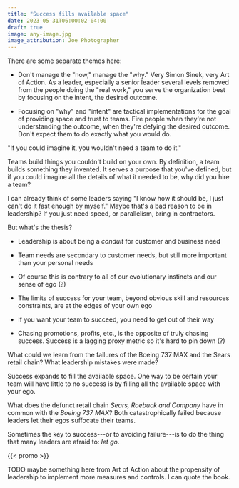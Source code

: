 ```yaml
---
title: "Success fills available space"
date: 2023-05-31T06:00:02-04:00
draft: true
image: any-image.jpg
image_attribution: Joe Photographer
---
```


There are some separate themes here:

* Don't manage the "how," manage the "why." Very Simon Sinek, very Art of
  Action. As a leader, especially a senior leader several levels removed from
  the people doing the "real work," you serve the organization best by focusing
  on the intent, the desired outcome.
  
* Focusing on "why" and "intent" are tactical implementations for the goal of
  providing space and trust to teams. Fire people when they're not understanding
  the outcome, when they're defying the desired outcome. Don't expect them to do
  exactly what you would do.

"If you could imagine it, you wouldn't need a team to do it."

Teams build things you couldn't build on your own. By definition, a team builds
something they invented. It serves a purpose that you've defined, but if you
could imagine all the details of what it needed to be, why did you hire a team?

I can already think of some leaders saying "I know how it should be, I just
can't do it fast enough by myself." Maybe that's a bad reason to be in
leadership? If you just need speed, or parallelism, bring in contractors.


But what's the thesis?




 * Leadership is about being a *conduit* for customer and business need

 * Team needs are secondary to customer needs, but still more important than
   your personal needs

 * Of course this is contrary to all of our evolutionary instincts and our sense
   of ego (?)

 * The limits of success for your team, beyond obvious skill and resources
   constraints, are at the edges of your own ego

 * If you want your team to succeed, you need to get out of their way

 * Chasing promotions, profits, etc., is the opposite of truly chasing success.
   Success is a lagging proxy metric so it's hard to pin down (?)


What could we learn from the failures of the Boeing 737 MAX and the Sears retail
chain? What leadership mistakes were made?

Success expands to fill the available space. One way to be certain your team
will have little to no success is by filling all the available space with your
ego.

What does the defunct retail chain *Sears, Roebuck and Company* have in common
with the *Boeing 737 MAX*? Both catastrophically failed because leaders let
their egos suffocate their teams.

Sometimes the key to success---or to avoiding failure---is to do the thing that
many leaders are afraid to: *let go*.



<!--more-->
{{< promo >}}

TODO maybe something here from Art of Action about the propensity of leadership
to implement more measures and controls. I can quote the book.


